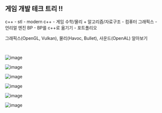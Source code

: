 ## 게임 개발 테크 트리 !!

c++ - stl - modern c++ - 게임 수학/물리 + 알고리즘/자료구조 - 컴퓨터 그래픽스 - 언리얼 엔진 BP - BP를 c++로 옮기기 - 포트폴리오

그래픽스(OpenGL, Vulkan), 물리(Havoc, Bullet), 사운드(OpenAL) 알아보기


<br>

![image](https://user-images.githubusercontent.com/96330958/148706578-7f5f1ee8-76ef-47bd-9d18-664d7b14eb2f.png)

![image](https://user-images.githubusercontent.com/96330958/148706606-d9159e92-c61d-44f6-8ab9-30eb3979609f.png)

![image](https://user-images.githubusercontent.com/96330958/148706625-51d6bb07-40ac-42e4-aa02-90feb5f0e7fa.png)

![image](https://user-images.githubusercontent.com/96330958/148706639-31de8024-455f-49f4-9714-777e364b9aa4.png)

![image](https://user-images.githubusercontent.com/96330958/148706653-5be0f60d-0bb6-4f2e-b548-426e743c3de2.png)

![image](https://user-images.githubusercontent.com/96330958/148706658-fb8107b0-2b66-443b-8aa7-44e8f5428168.png)
